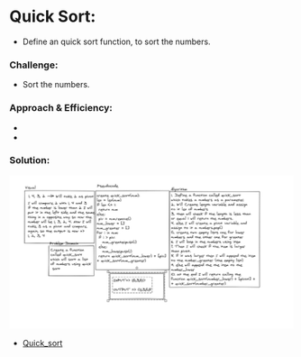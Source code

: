 # Quick Sort:
<!-- Short summary or background information -->
- Define an quick sort function, to sort the numbers.

### Challenge:
<!-- Description of the challenge -->
- Sort the numbers.

### Approach & Efficiency:
<!-- What approach did you take? Why? What is the Big O space/time for this approach? -->
- 
- 

### Solution:
<!-- Embedded whiteboard image -->


![Quick_sort](../assets/quick_sort.PNG)

- [Quick_sort](quick_sort.py)